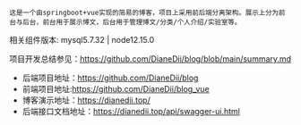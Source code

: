 	这是一个由springboot+vue实现的简易的博客，项目上采用前后端分离架构。展示上分为前台与后台，前台用于展示博文，后台用于管理博文/分类/个人介绍/实验室等。



相关组件版本: mysql5.7.32   |   node12.15.0  

项目开发总结参见：https://github.com/DianeDii/blog/blob/main/summary.md

 * 后端项目地址：https://github.com/DianeDii/blog
 * 前端项目地址:https://github.com/DianeDii/blog_vue
 * 博客演示地址：https://dianedii.top/
 * 后端接口文档地址：https://dianedii.top/api/swagger-ui.html